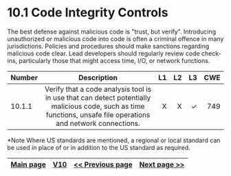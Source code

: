 # 10.1 Code Integrity Controls

The best defense against malicious code is "trust, but verify". Introducing unauthorized or malicious code into code is often a criminal offence in many jurisdictions. Policies and procedures should make sanctions regarding malicious code clear.
Lead developers should regularly review code check-ins, particularly those that might access time, I/O, or network functions.

| Number       | Description     | L1    		| L2         | L3 		   | CWE		|
| :------------- | :----------: | -----------: | -----------:|-----------:| -----------:|
| 10.1.1 | Verify that a code analysis tool is in use that can detect potentially malicious code, such as time functions, unsafe file operations and network connections.| X 	 | X   | ✓   | 749 |


*Note
Where US standards are mentioned, a regional or local standard can be used in place of or in addition to the US standard as required.

[Main page](../README.md) | [V10](README.md) | [<< Previous page](README.md) |  [Next page >>](v10.2_Malicious_Code_Search.md)
| --- | --- | --- | --- |
